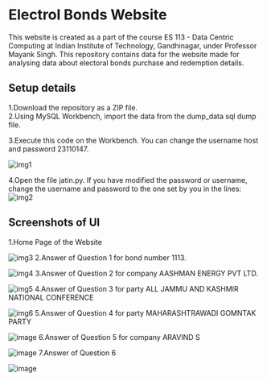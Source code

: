 <h1>Electrol Bonds Website</h1>

<p>This website is created as a part of the course ES 113 - Data Centric Computing at Indian Institute of Technology, Gandhinagar, under Professor Mayank Singh. This repository contains data for the website made for analysing data about electoral bonds purchase and redemption details.</p>

<h2>Setup details</h2>
1.Download the repository as a ZIP file.<br>
2.Using MySQL Workbench, import the data from the dump_data sql dump file.

3.Execute this code on the Workbench. You can change the username host and password 23110147.

![img1](https://github.com/Jatinagarwal24/assignment4/assets/167195254/cfa92921-8afa-492a-b9fd-805e4eac686b)

4.Open the file jatin.py. If you have modified the password or username, change the username and password to the one set by you in the lines:
![img2](https://github.com/Jatinagarwal24/assignment4/assets/167195254/882c37db-c782-411b-ae22-a03c5baa0d66)

<h2>Screenshots of UI </h2>
1.Home Page of the Website<br>

![img3](https://github.com/Jatinagarwal24/assignment4/assets/167195254/628e079d-c1db-49be-aedf-1141006ceed5)
2.Answer of Question 1 for bond number 1113.<br>

![img4](https://github.com/Jatinagarwal24/assignment4/assets/167195254/50b2c328-1836-4253-bb20-3ec8df184e76)
3.Answer of Question 2 for company AASHMAN ENERGY PVT LTD.<br>

![img5](https://github.com/Jatinagarwal24/assignment4/assets/167195254/bfa54389-c63a-44fd-9ef1-513a3be92254)
4.Answer of Question 3 for party ALL JAMMU AND KASHMIR NATIONAL CONFERENCE

![img6](https://github.com/Jatinagarwal24/assignment4/assets/167195254/2efeb29d-b32b-48a8-8b18-433115ed736f)
5.Answer of Question 4 for party MAHARASHTRAWADI GOMNTAK PARTY

![image](https://github.com/Jatinagarwal24/assignment4/assets/167195254/6aa42d8e-e6c8-49e0-9e48-96e9acc5ea0e)
6.Answer of Question 5 for company ARAVIND S

![image](https://github.com/Jatinagarwal24/assignment4/assets/167195254/4b03e278-e042-4ced-a5a7-3a39c5ef9b10)
7.Answer of Question 6

![image](https://github.com/Jatinagarwal24/assignment4/assets/167195254/06d177d6-a809-476d-a281-8b9a8cde4f1f)













